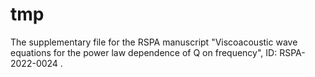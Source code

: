 # tmp

The supplementary file for the RSPA manuscript "Viscoacoustic wave equations for the power law dependence of
Q on frequency", ID: RSPA-2022-0024 .

